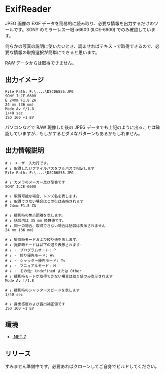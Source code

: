 # ExifReader
JPEG 画像の EXIF データを簡易的に読み取り、必要な情報を出力するだけのツールです。SONY のミラーレス一眼 α6600 (ILCE-6600) でのみ確認しています。

何らかの写真の説明に使いたいとき、読ませればテキストで取得できるので、必要な情報の取捨選択が簡単にできると思います。

RAW データからは取得できません。


## 出力イメージ
```
File Path: F:\....\DSC06855.JPG
SONY ILCE-6600
E 24mm F1.8 ZA
24 mm (36 mm)
Mode Av f/1.8
1/40 sec
ISO 160 +1 EV
```

パソコンなどで RAW 現像した後の JPEG データでも上記のように出ることは確認していますが、もしかするとダメなパターンもあるかもしれません。

## 出力情報説明
```
# ↓ ユーザー入力行です。
# ↓ 取得したいファイルパスをフルパスで指定します
File Path: F:\....\DSC06855.JPG 

# ↓ カメラのメーカー及び型番です
SONY ILCE-6600

# ↓ 取得可能な場合、レンズ名を表します。
# ↓ 取得できない場合はこの行は省略されます
E 24mm F1.8 ZA

# ↓ 撮影時の焦点距離を表します。
# ↓ 括弧内は 35 mm 換算値です。
# ↓ 同一の場合、取得できない場合は括弧は表示されません
24 mm (36 mm)

# ↓ 撮影時モードおよび絞り値を表します。
# ↓ 撮影時モードは以下の通り表示されます:
# ↓ ・ プログラムオート: P
# ↓ ・ 絞り優先モード: Av
# ↓ ・ シャッター優先モード: Tv
# ↓ ・ マニュアルモード: M
# ↓ ・ その他: Undefined または Other
# ↓ 撮影時モードが取得できない場合は絞り値のみ表示されます
Mode Av f/1.8

# ↓ 撮影時のシャッタースピードを表します
1/40 sec

# ↓ 露出感度および露出補正値です
ISO 160 +1 EV
```

## 環境
- [.NET 7](https://dotnet.microsoft.com/ja-jp/download/dotnet/7.0)

## リリース
すみません準備中です。必要あればクローンしてご自身でビルドしてください。
